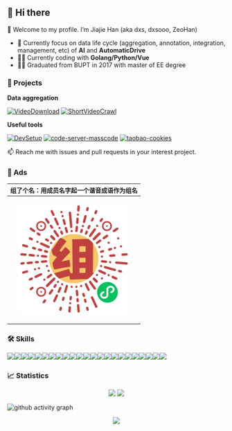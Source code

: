 ## :wave: Hi there

:tada: Welcome to my profile. I’m Jiajie Han (aka dxs, dxsooo, ZeoHan)

- :monocle_face: Currently focus on data life cycle (aggregation, annotation, integration, management, etc) of **AI** and **AutomaticDrive**
- :man_technologist: Currently coding with **Golang/Python/Vue**
- :man_student: Graduated from BUPT in 2017 with master of EE degree

### :rocket: Projects

<!-- #### :: data life cycle -->

**Data aggregation**

[![VideoDownload](https://github-readme-stats.vercel.app/api/pin/?username=dxsooo&repo=VideoDownload)](https://github.com/dxsooo/VideoDownload)
[![ShortVideoCrawl](https://github-readme-stats.vercel.app/api/pin/?username=dxsooo&repo=ShortVideoCrawl)](https://github.com/dxsooo/ShortVideoCrawl)
<!-- [![ImageCrawl](https://github-readme-stats.vercel.app/api/pin/?username=dxsooo&repo=ImageCrawl)](https://github.com/dxsooo/ImageCrawl) -->

**Useful tools**

<!-- [![docker-qt](https://github-readme-stats.vercel.app/api/pin/?username=dxsooo&repo=docker-qt)](https://github.com/dxsooo/docker-qt) -->

[![DevSetup](https://github-readme-stats.vercel.app/api/pin/?username=dxsooo&repo=DevSetup)](https://github.com/dxsooo/DevSetup)
[![code-server-masscode](https://github-readme-stats.vercel.app/api/pin/?username=dxsooo&repo=code-server-masscode)](https://github.com/dxsooo/code-server-masscode)
[![taobao-cookies](https://github-readme-stats.vercel.app/api/pin/?username=dxsooo&repo=taobao-cookies)](https://github.com/dxsooo/taobao-cookies)

<!-- **Other applications**

[![nCoVOutBreak](https://github-readme-stats.vercel.app/api/pin/?username=dxsooo&repo=nCoVOutBreak)](https://github.com/dxsooo/nCoVOutBreak) -->

:mailbox: Reach me with issues and pull requests in your interest project.

### :mega: Ads

|组了个名：用成员名字起一个谐音成语作为组名|
|-|
|<p align="center"><img src="./assets/gh_72fdb25cc237_258.jpg"/></p>|

### :hammer_and_wrench: Skills

<!-- **Languages, frameworks and libraries** -->

<img src='https://cdn.jsdelivr.net/gh/devicons/devicon/icons/go/go-original.svg' width=32><img src='https://cdn.jsdelivr.net/gh/devicons/devicon/icons/python/python-original.svg' width=32><img src='https://cdn.jsdelivr.net/gh/devicons/devicon/icons/cplusplus/cplusplus-original.svg' width=32><img src="https://cdn.jsdelivr.net/gh/devicons/devicon/icons/vuejs/vuejs-original.svg" width=32><img src="https://cdn.jsdelivr.net/gh/devicons/devicon/icons/typescript/typescript-original.svg" width=32><img src='https://cdn.jsdelivr.net/gh/devicons/devicon/icons/javascript/javascript-original.svg' width=32><img src='https://cdn.jsdelivr.net/gh/devicons/devicon/icons/bash/bash-original.svg' width=32><img src='https://cdn.jsdelivr.net/gh/devicons/devicon/icons/markdown/markdown-original.svg' width=32><img src='https://cdn.jsdelivr.net/gh/devicons/devicon/icons/qt/qt-original.svg' width=32><img src='https://cdn.jsdelivr.net/gh/devicons/devicon/icons/fastapi/fastapi-original.svg' width=32><img src='https://cdn.jsdelivr.net/gh/devicons/devicon/icons/django/django-plain.svg' width=32><img src='https://cdn.jsdelivr.net/gh/devicons/devicon/icons/flask/flask-original.svg' width=32><img src='https://cdn.jsdelivr.net/gh/devicons/devicon/icons/vscode/vscode-original.svg' width=32><img src='https://cdn.jsdelivr.net/gh/devicons/devicon/icons/docker/docker-original.svg' width=32><img src='https://cdn.jsdelivr.net/gh/devicons/devicon/icons/git/git-original.svg' width=32><img src='https://cdn.jsdelivr.net/gh/devicons/devicon/icons/kubernetes/kubernetes-plain.svg' width=32><img src='https://cdn.jsdelivr.net/gh/devicons/devicon/icons/github/github-original.svg' width=32><img src='https://cdn.jsdelivr.net/gh/devicons/devicon/icons/gitlab/gitlab-original.svg' width=32><img src='https://cdn.jsdelivr.net/gh/devicons/devicon/icons/linux/linux-original.svg' width=32><img src='https://cdn.jsdelivr.net/gh/devicons/devicon/icons/nginx/nginx-original.svg' width=32><img src='https://cdn.jsdelivr.net/gh/devicons/devicon/icons/mysql/mysql-original.svg' width=32><img src='https://cdn.jsdelivr.net/gh/devicons/devicon/icons/mongodb/mongodb-original.svg' width=32><img src='https://cdn.jsdelivr.net/gh/devicons/devicon/icons/redis/redis-original.svg' width=32>

<!-- **Tools, databases and storage** -->

### :chart_with_upwards_trend: Statistics

<p align="center">
<img src="https://github-readme-stats.vercel.app/api/?username=dxsooo&show_icons=true&include_all_commits=true&count_private=true&line_height=20" />
<img src="https://github-readme-stats.vercel.app/api/top-langs/?username=dxsooo&layout=compact&langs_count=6" />
</p>

![github activity graph](https://github-readme-activity-graph.cyclic.app/graph?username=dxsooo&theme=github)

<p align="center">
<img src="https://github-profile-trophy.vercel.app/?username=dxsooo&&column=-1&margin-w=13" />
</p>
